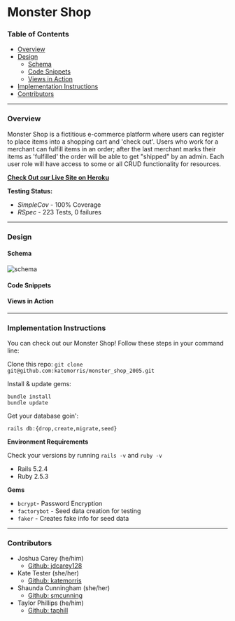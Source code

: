 # Monster Shop

### Table of Contents
- [Overview](#overview)
- [Design](#design)
  - [Schema](#schema)
  - [Code Snippets](#code-snippets)
  - [Views in Action](#views-in-action)
- [Implementation Instructions](#implementation-instructions)
- [Contributors](#contributors)

***
### Overview
Monster Shop is a fictitious e-commerce platform where users can register to place items into a shopping cart and 'check out'. Users who work for a merchant can fulfill items in an order; after the last merchant marks their items as 'fulfilled' the order will be able to get "shipped" by an admin. Each user role will have access to some or all CRUD functionality for resources.

**[Check Out our Live Site on Heroku](https://monster-mash.herokuapp.com)**

**Testing Status:**
- *SimpleCov* - 100% Coverage
- *RSpec* - 223 Tests, 0 failures

***
### Design

#### Schema
<img src="https://i.ibb.co/M976m35/schema.png" alt="schema">

#### Code Snippets

#### Views in Action

***
### Implementation Instructions
You can check out our Monster Shop! Follow these steps in your command line:

Clone this repo: `git clone git@github.com:katemorris/monster_shop_2005.git`

Install & update gems:
```
bundle install
bundle update    
```
Get your database goin':
```
rails db:{drop,create,migrate,seed}
```

**Environment Requirements**

Check your versions by running `rails -v` and `ruby -v`
- Rails 5.2.4
- Ruby 2.5.3

**Gems**
- `bcrypt`- Password Encryption
- `factorybot` - Seed data creation for testing
- `faker` - Creates fake info for seed data

***
### Contributors
- Joshua Carey (he/him)
  - [Github: jdcarey128](https://github.com/jdcarey128)
- Kate Tester (she/her)
  - [Github: katemorris](https://github.com/katemorris)
- Shaunda Cunningham (she/her)
  - [Github: smcunning](https://github.com/smcunning)
- Taylor Phillips (he/him)
  - [Github: taphill](https://github.com/taphill)

